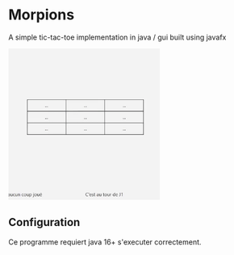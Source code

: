 # Morpions
<p>A simple tic-tac-toe implementation in java / gui built using javafx </p>

<img src="src/preview.gif" alt="Gif aperçu du programme" width="300">

<h2> Configuration </h2>
<p>Ce programme requiert java 16+ s'executer correctement.</p>


